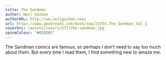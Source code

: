 ```yaml
---
title: The Sandman
author: Neil Gaiman
authorURL: http://ww.neilgaiman.com/
url: https://www.goodreads.com/book/sow/23754.The_Sandman_Vol_1
coverSrc: /assets/covers/277/the-sandman.jpg
spineColour: "#020202"
---
```


The Sandman comics are famous, so perhaps I don’t need to say too much about them. But every time I read them, I find something new to amaze me.
